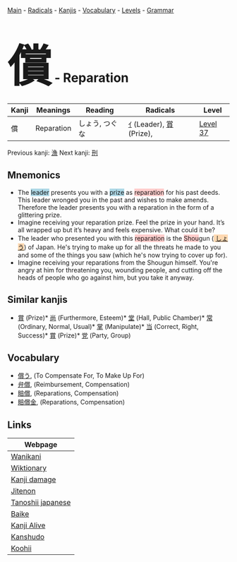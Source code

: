 <style> bigfont {font-size: 100px}</style>
[Main](../README.md) -
[Radicals](../radicals.md) -
[Kanjis](../kanjis.md) -
[Vocabulary](../vocabulary.md) -
[Levels](../levels.md) -
[Grammar](../grammar.md)
# <bigfont> 償</bigfont> - Reparation 

| Kanji | Meanings | Reading | Radicals | Level |
| --- | --- | --- | --- | --- |
| 償 | Reparation | しょう, つぐな | [ｲ](../radicals/ｲ.md) (Leader), [賞](../radicals/賞.md) (Prize),  | [Level 37](../levels/wk_level37.md) |

Previous kanji: [漁](漁.md) Next kanji: [刑](刑.md) 

## Mnemonics
 * The <span style="background-color:#ADD8E6"> leader</span> presents you with a <span style="background-color:#ADD8E6"> prize</span> as <span style="background-color:#ffcccb"> reparation</span> for his past deeds. This leader wronged you in the past and wishes to make amends. Therefore the leader presents you with a reparation in the form of a glittering prize.
* Imagine receiving your reparation prize. Feel the prize in your hand. It’s all wrapped up but it’s heavy and feels expensive. What could it be?
* The leader who presented you with this <span style="background-color:#ffcccb"> reparation</span> is the <span style="background-color:#ffcccb"> Shou</span>gun (<span style="background-color:#fed8b1"> [しょう](https://jisho.org/search/しょう)</span>) of Japan. He's trying to make up for all the threats he made to you and some of the things you saw (which he's now trying to cover up for).
* Imagine receiving your reparations from the Shougun himself. You're angry at him for threatening you, wounding people, and cutting off the heads of people who go against him, but you take it anyway.


## Similar kanjis
 * [賞](賞.md) (Prize)* [尚](尚.md) (Furthermore, Esteem)* [堂](堂.md) (Hall, Public Chamber)* [常](常.md) (Ordinary, Normal, Usual)* [掌](掌.md) (Manipulate)* [当](当.md) (Correct, Right, Success)* [賞](賞.md) (Prize)* [党](党.md) (Party, Group)


## Vocabulary
 * [償う](../vocabulary/償.md), (To Compensate For, To Make Up For)
* [弁償](../vocabulary/償.md), (Reimbursement, Compensation)
* [賠償](../vocabulary/償.md), (Reparations, Compensation)
* [賠償金](../vocabulary/償.md), (Reparations, Compensation)



## Links 

| Webpage |
| --- |
| [Wanikani          ](https://www.wanikani.com/kanji/償) |
| [Wiktionary        ](https://en.wiktionary.org/wiki/償) |
| [Kanji damage      ](http://www.kanjidamage.com/kanji/search?utf8=✓&q=償) |
| [Jitenon           ](https://jitenon.com/kanji/償) |
| [Tanoshii japanese ](https://www.tanoshiijapanese.com/dictionary/kanji.cfm?k=償) |
| [Baike             ](https://baike.baidu.com/item/償) |
| [Kanji Alive       ](https://app.kanjialive.com/償) |
| [Kanshudo          ](https://www.kanshudo.com/searchmn?q=償) |
| [Koohii            ](https://kanji.koohii.com/study/kanji/償) |
